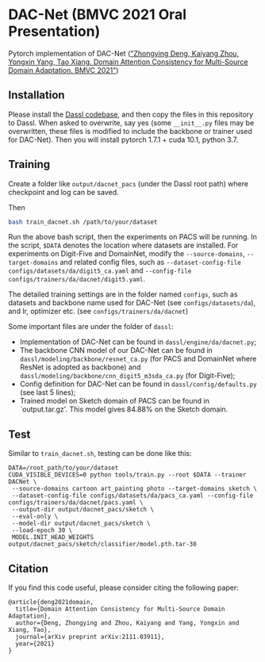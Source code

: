 # DAC-Net (BMVC 2021 Oral Presentation)

Pytorch implementation of DAC-Net (["Zhongying Deng, Kaiyang Zhou, Yongxin Yang, Tao Xiang. Domain Attention Consistency for Multi-Source Domain Adaptation. BMVC 2021"](https://www.bmvc2021-virtualconference.com/assets/papers/0353.pdf))

## Installation

Please install the [Dassl codebase](https://github.com/KaiyangZhou/Dassl.pytorch#get-started), and then copy the files in this repository to Dassl. 
When asked to overwrite, say yes (some `__init__.py` files may be overwritten, these files is modified to include the backbone or trainer used for DAC-Net).
Then you will install pytorch 1.7.1 + cuda 10.1, python 3.7.

## Training

Create a folder like `output/dacnet_pacs` (under the Dassl root path) where checkpoint and log can be saved.

Then
```bash
bash train_dacnet.sh /path/to/your/dataset
```

Run the above bash script, then the experiments on PACS will be running. In the script, `$DATA` denotes the location where datasets are installed. For experiments on Digit-Five and DomainNet, modify the `--source-domains`, `--target-domains` and related config files, such as `--dataset-config-file configs/datasets/da/digit5_ca.yaml` and `--config-file configs/trainers/da/dacnet/digit5.yaml`.

The detailed training settings are in the folder named `configs`, such as datasets and backbone name used for DAC-Net (see `configs/datasets/da`), and lr, optimizer etc. (see `configs/trainers/da/dacnet`)

Some important files are under the folder of `dassl`: 
* Implementation of DAC-Net can be found in `dassl/engine/da/dacnet.py`;
* The backbone CNN model of our DAC-Net can be found in `dassl/modeling/backbone/resnet_ca.py` (for PACS and DomainNet where ResNet is adopted as backbone) and `dassl/modeling/backbone/cnn_digit5_m3sda_ca.py` (for Digit-Five);
* Config definition for DAC-Net can be found in `dassl/config/defaults.py` (see last 5 lines);
* Trained model on Sketch domain of PACS can be found in `output.tar.gz'. This model gives 84.88% on the Sketch domain.

## Test

Similar to `train_dacnet.sh`, testing can be done like this:

```
DATA=/root_path/to/your/dataset
CUDA_VISIBLE_DEVICES=0 python tools/train.py --root $DATA --trainer DACNet \
 --source-domains cartoon art_painting photo --target-domains sketch \
 --dataset-config-file configs/datasets/da/pacs_ca.yaml --config-file configs/trainers/da/dacnet/pacs.yaml \
 --output-dir output/dacnet_pacs/sketch \
 --eval-only \
 --model-dir output/dacnet_pacs/sketch \
 --load-epoch 30 \
 MODEL.INIT_HEAD_WEIGHTS output/dacnet_pacs/sketch/classifier/model.pth.tar-30
```

## Citation

If you find this code useful, please consider citing the following paper:
```
@article{deng2021domain,
  title={Domain Attention Consistency for Multi-Source Domain Adaptation},
  author={Deng, Zhongying and Zhou, Kaiyang and Yang, Yongxin and Xiang, Tao},
  journal={arXiv preprint arXiv:2111.03911},
  year={2021}
}
```
